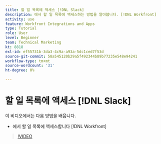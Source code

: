```yaml
---
title: 할 일 목록에 액세스 [!DNL Slack]
description: 에서 할 일 목록에 액세스하는 방법을 알아봅니다. [!DNL Workfront]
activity: use
feature: Workfront Integrations and Apps
type: Tutorial
role: User
level: Beginner
team: Technical Marketing
kt: 8818
exl-id: ef55731b-3da3-4c9a-a93a-5dc1ced7f53d
source-git-commit: 58a545120b29a5f492344b89b77235e548e94241
workflow-type: tm+mt
source-wordcount: '31'
ht-degree: 0%

---
```


# 할 일 목록에 액세스 [!DNL Slack]

이 비디오에서는 다음 방법을 배웁니다.

* 에서 할 일 목록에 액세스합니다 [!DNL Workfront]

>[!VIDEO](https://video.tv.adobe.com/v/335118/?quality=12)
